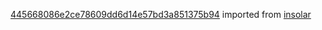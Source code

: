 [445668086e2ce78609dd6d14e57bd3a851375b94](https://github.com/insolar/insolar/commit/445668086e2ce78609dd6d14e57bd3a851375b94) imported from [insolar](https://github.com/insolar/insolar)
